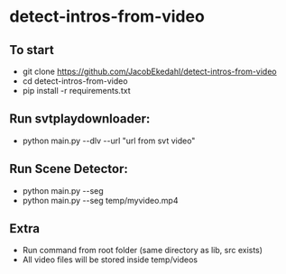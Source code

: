 # detect-intros-from-video

## To start
- git clone https://github.com/JacobEkedahl/detect-intros-from-video
- cd detect-intros-from-video
- pip install -r requirements.txt

## Run svtplaydownloader:
- python main.py --dlv --url "url from svt video"

## Run Scene Detector:
- python main.py --seg
- python main.py --seg temp/myvideo.mp4

## Extra
- Run command from root folder (same directory as lib, src exists)
- All video files will be stored inside temp/videos